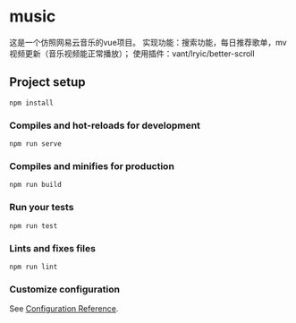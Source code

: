 
# music
这是一个仿照网易云音乐的vue项目。
实现功能：搜索功能，每日推荐歌单，mv视频更新（音乐视频能正常播放）；
使用插件：vant/lryic/better-scroll
## Project setup
```
npm install
```

### Compiles and hot-reloads for development
```
npm run serve
```

### Compiles and minifies for production
```
npm run build
```

### Run your tests
```
npm run test
```

### Lints and fixes files
```
npm run lint
```

### Customize configuration
See [Configuration Reference](https://cli.vuejs.org/config/).
